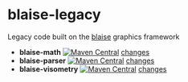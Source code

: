 # blaise-legacy
Legacy code built on the [blaise](https://github.com/triathematician/blaisemath) graphics framework

- **blaise-math** [![Maven Central](https://maven-badges.herokuapp.com/maven-central/com.googlecode.blaisemath/blaise-math/badge.svg)](https://maven-badges.herokuapp.com/maven-central/com.googlecode.blaisemath/blaise-math) [changes](https://github.com/triathematician/blaisemath/wiki/BlaiseMath-change-log)
- **blaise-parser** [![Maven Central](https://maven-badges.herokuapp.com/maven-central/com.googlecode.blaisemath/blaise-parser/badge.svg)](https://maven-badges.herokuapp.com/maven-central/com.googlecode.blaisemath/blaise-parser) [changes](https://github.com/triathematician/blaisemath/wiki/BlaiseParser-change-log)
- **blaise-visometry** [![Maven Central](https://maven-badges.herokuapp.com/maven-central/com.googlecode.blaisemath/blaise-visometry/badge.svg)](https://maven-badges.herokuapp.com/maven-central/com.googlecode.blaisemath/blaise-visometry) [changes](https://github.com/triathematician/blaisemath/wiki/BlaiseVisometry-change-log)
